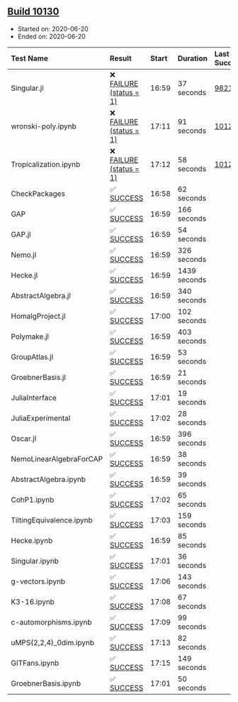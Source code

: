 ## [Build 10130](https://oscarci.mathematik.uni-kl.de/job/oscar/10130/)

* Started on: 2020-06-20
* Ended on: 2020-06-20

| Test Name    | Result | Start | Duration | Last Success | First Failure |
|:-------------|:-------|:------|:---------|:-------------|:--------------|
| Singular.jl | ❌ [FAILURE (status = 1)](https://oscarci.mathematik.uni-kl.de/job/oscar/10130/artifact/logs/build-10130/Singular.jl.log) | 16:59 | 37 seconds | [9821](https://oscarci.mathematik.uni-kl.de/job/oscar/9821/) | [9822](https://oscarci.mathematik.uni-kl.de/job/oscar/9822/) |
| wronski-poly.ipynb | ❌ [FAILURE (status = 1)](https://oscarci.mathematik.uni-kl.de/job/oscar/10130/artifact/logs/build-10130/wronski-poly.ipynb.log) | 17:11 | 91 seconds | [10124](https://oscarci.mathematik.uni-kl.de/job/oscar/10124/) | [10125](https://oscarci.mathematik.uni-kl.de/job/oscar/10125/) |
| Tropicalization.ipynb | ❌ [FAILURE (status = 1)](https://oscarci.mathematik.uni-kl.de/job/oscar/10130/artifact/logs/build-10130/Tropicalization.ipynb.log) | 17:12 | 58 seconds | [10126](https://oscarci.mathematik.uni-kl.de/job/oscar/10126/) | [10127](https://oscarci.mathematik.uni-kl.de/job/oscar/10127/) |
| CheckPackages | ✅ [SUCCESS](https://oscarci.mathematik.uni-kl.de/job/oscar/10130/artifact/logs/build-10130/CheckPackages.log) | 16:58 | 62 seconds |  |  |
| GAP | ✅ [SUCCESS](https://oscarci.mathematik.uni-kl.de/job/oscar/10130/artifact/logs/build-10130/GAP.log) | 16:59 | 166 seconds |  |  |
| GAP.jl | ✅ [SUCCESS](https://oscarci.mathematik.uni-kl.de/job/oscar/10130/artifact/logs/build-10130/GAP.jl.log) | 16:59 | 54 seconds |  |  |
| Nemo.jl | ✅ [SUCCESS](https://oscarci.mathematik.uni-kl.de/job/oscar/10130/artifact/logs/build-10130/Nemo.jl.log) | 16:59 | 326 seconds |  |  |
| Hecke.jl | ✅ [SUCCESS](https://oscarci.mathematik.uni-kl.de/job/oscar/10130/artifact/logs/build-10130/Hecke.jl.log) | 16:59 | 1439 seconds |  |  |
| AbstractAlgebra.jl | ✅ [SUCCESS](https://oscarci.mathematik.uni-kl.de/job/oscar/10130/artifact/logs/build-10130/AbstractAlgebra.jl.log) | 16:59 | 340 seconds |  |  |
| HomalgProject.jl | ✅ [SUCCESS](https://oscarci.mathematik.uni-kl.de/job/oscar/10130/artifact/logs/build-10130/HomalgProject.jl.log) | 17:00 | 102 seconds |  |  |
| Polymake.jl | ✅ [SUCCESS](https://oscarci.mathematik.uni-kl.de/job/oscar/10130/artifact/logs/build-10130/Polymake.jl.log) | 16:59 | 403 seconds |  |  |
| GroupAtlas.jl | ✅ [SUCCESS](https://oscarci.mathematik.uni-kl.de/job/oscar/10130/artifact/logs/build-10130/GroupAtlas.jl.log) | 16:59 | 53 seconds |  |  |
| GroebnerBasis.jl | ✅ [SUCCESS](https://oscarci.mathematik.uni-kl.de/job/oscar/10130/artifact/logs/build-10130/GroebnerBasis.jl.log) | 16:59 | 21 seconds |  |  |
| JuliaInterface | ✅ [SUCCESS](https://oscarci.mathematik.uni-kl.de/job/oscar/10130/artifact/logs/build-10130/JuliaInterface.log) | 17:01 | 19 seconds |  |  |
| JuliaExperimental | ✅ [SUCCESS](https://oscarci.mathematik.uni-kl.de/job/oscar/10130/artifact/logs/build-10130/JuliaExperimental.log) | 17:02 | 28 seconds |  |  |
| Oscar.jl | ✅ [SUCCESS](https://oscarci.mathematik.uni-kl.de/job/oscar/10130/artifact/logs/build-10130/Oscar.jl.log) | 16:59 | 396 seconds |  |  |
| NemoLinearAlgebraForCAP | ✅ [SUCCESS](https://oscarci.mathematik.uni-kl.de/job/oscar/10130/artifact/logs/build-10130/NemoLinearAlgebraForCAP.log) | 16:59 | 38 seconds |  |  |
| AbstractAlgebra.ipynb | ✅ [SUCCESS](https://oscarci.mathematik.uni-kl.de/job/oscar/10130/artifact/logs/build-10130/AbstractAlgebra.ipynb.log) | 16:59 | 39 seconds |  |  |
| CohP1.ipynb | ✅ [SUCCESS](https://oscarci.mathematik.uni-kl.de/job/oscar/10130/artifact/logs/build-10130/CohP1.ipynb.log) | 17:02 | 65 seconds |  |  |
| TiltingEquivalence.ipynb | ✅ [SUCCESS](https://oscarci.mathematik.uni-kl.de/job/oscar/10130/artifact/logs/build-10130/TiltingEquivalence.ipynb.log) | 17:03 | 159 seconds |  |  |
| Hecke.ipynb | ✅ [SUCCESS](https://oscarci.mathematik.uni-kl.de/job/oscar/10130/artifact/logs/build-10130/Hecke.ipynb.log) | 16:59 | 85 seconds |  |  |
| Singular.ipynb | ✅ [SUCCESS](https://oscarci.mathematik.uni-kl.de/job/oscar/10130/artifact/logs/build-10130/Singular.ipynb.log) | 17:01 | 36 seconds |  |  |
| g-vectors.ipynb | ✅ [SUCCESS](https://oscarci.mathematik.uni-kl.de/job/oscar/10130/artifact/logs/build-10130/g-vectors.ipynb.log) | 17:06 | 143 seconds |  |  |
| K3-16.ipynb | ✅ [SUCCESS](https://oscarci.mathematik.uni-kl.de/job/oscar/10130/artifact/logs/build-10130/K3-16.ipynb.log) | 17:08 | 67 seconds |  |  |
| c-automorphisms.ipynb | ✅ [SUCCESS](https://oscarci.mathematik.uni-kl.de/job/oscar/10130/artifact/logs/build-10130/c-automorphisms.ipynb.log) | 17:09 | 99 seconds |  |  |
| uMPS(2,2,4)_0dim.ipynb | ✅ [SUCCESS](https://oscarci.mathematik.uni-kl.de/job/oscar/10130/artifact/logs/build-10130/uMPS-2-2-4-_0dim.ipynb.log) | 17:13 | 82 seconds |  |  |
| GITFans.ipynb | ✅ [SUCCESS](https://oscarci.mathematik.uni-kl.de/job/oscar/10130/artifact/logs/build-10130/GITFans.ipynb.log) | 17:15 | 149 seconds |  |  |
| GroebnerBasis.ipynb | ✅ [SUCCESS](https://oscarci.mathematik.uni-kl.de/job/oscar/10130/artifact/logs/build-10130/GroebnerBasis.ipynb.log) | 17:01 | 50 seconds |  |  |
